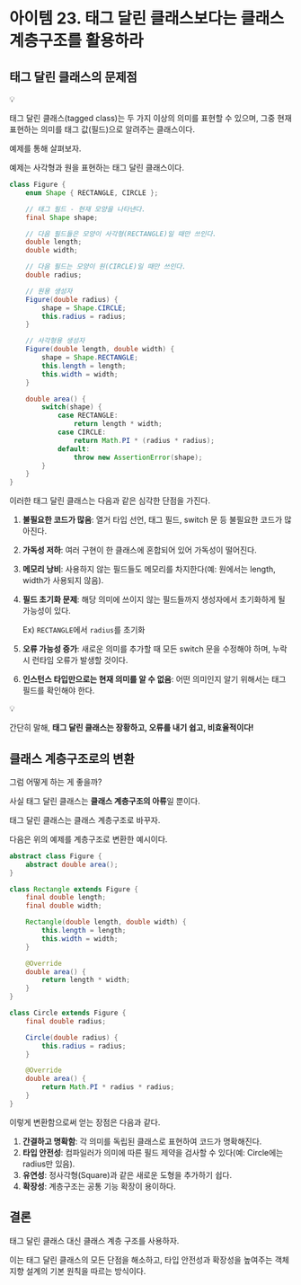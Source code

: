 # 아이템 23. 태그 달린 클래스보다는 클래스 계층구조를 활용하라

## 태그 달린 클래스의 문제점

<aside>
💡

태그 달린 클래스(tagged class)는 두 가지 이상의 의미를 표현할 수 있으며, 그중 현재 표현하는 의미를 태그 값(필드)으로 알려주는 클래스이다.

</aside>

예제를 통해 살펴보자.

예제는 사각형과 원을 표현하는 태그 달린 클래스이다.

```java
class Figure {
    enum Shape { RECTANGLE, CIRCLE };

    // 태그 필드 - 현재 모양을 나타낸다.
    final Shape shape;

    // 다음 필드들은 모양이 사각형(RECTANGLE)일 때만 쓰인다.
    double length;
    double width;

    // 다음 필드는 모양이 원(CIRCLE)일 때만 쓰인다.
    double radius;

    // 원용 생성자
    Figure(double radius) {
        shape = Shape.CIRCLE;
        this.radius = radius;
    }

    // 사각형용 생성자
    Figure(double length, double width) {
        shape = Shape.RECTANGLE;
        this.length = length;
        this.width = width;
    }

    double area() {
        switch(shape) {
            case RECTANGLE:
                return length * width;
            case CIRCLE:
                return Math.PI * (radius * radius);
            default:
                throw new AssertionError(shape);
        }
    }
}
```

이러한 태그 달린 클래스는 다음과 같은 심각한 단점을 가진다.

1. **불필요한 코드가 많음**: 열거 타입 선언, 태그 필드, switch 문 등 불필요한 코드가 많아진다.
2. **가독성 저하**: 여러 구현이 한 클래스에 혼합되어 있어 가독성이 떨어진다.
3. **메모리 낭비**: 사용하지 않는 필드들도 메모리를 차지한다(예: 원에서는 length, width가 사용되지 않음).
4. **필드 초기화 문제**: 해당 의미에 쓰이지 않는 필드들까지 생성자에서 초기화하게 될 가능성이 있다.
    
    Ex) `RECTANGLE`에서 `radius`를 초기화
    
5. **오류 가능성 증가**: 새로운 의미를 추가할 때 모든 switch 문을 수정해야 하며, 누락 시 런타임 오류가 발생할 것이다.
6. **인스턴스 타입만으로는 현재 의미를 알 수 없음**: 어떤 의미인지 알기 위해서는 태그 필드를 확인해야 한다.

<aside>
💡

간단히 말해, **태그 달린 클래스는 장황하고, 오류를 내기 쉽고, 비효율적이다!**

</aside>

## 클래스 계층구조로의 변환

그럼 어떻게 하는 게 좋을까?

사실 태그 달린 클래스는 **클래스 계층구조의 아류**일 뿐이다.

태그 달린 클래스는 클래스 계층구조로 바꾸자.

다음은 위의 예제를 계층구조로 변환한 예시이다.

```java
abstract class Figure {
    abstract double area();
}

class Rectangle extends Figure {
    final double length;
    final double width;

    Rectangle(double length, double width) {
        this.length = length;
        this.width = width;
    }

    @Override
    double area() {
        return length * width;
    }
}

class Circle extends Figure {
    final double radius;

    Circle(double radius) {
        this.radius = radius;
    }

    @Override
    double area() {
        return Math.PI * radius * radius;
    }
}

```

이렇게 변환함으로써 얻는 장점은 다음과 같다.

1. **간결하고 명확함**: 각 의미를 독립된 클래스로 표현하여 코드가 명확해진다.
2. **타입 안전성**: 컴파일러가 의미에 따른 필드 제약을 검사할 수 있다(예: Circle에는 radius만 있음).
3. **유연성**: 정사각형(Square)과 같은 새로운 도형을 추가하기 쉽다.
4. **확장성**: 계층구조는 공통 기능 확장이 용이하다.

## 결론

태그 달린 클래스 대신 클래스 계층 구조를 사용하자.

이는 태그 달린 클래스의 모든 단점을 해소하고, 타입 안전성과 확장성을 높여주는 객체지향 설계의 기본 원칙을 따르는 방식이다.